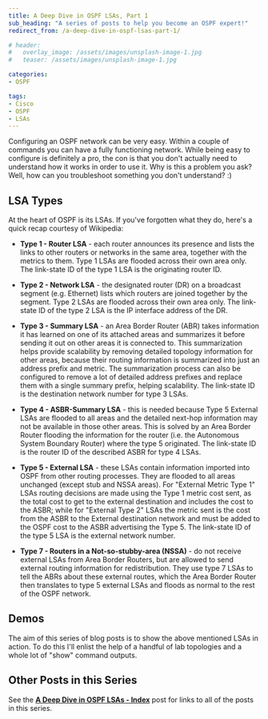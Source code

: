 ```yaml
---
title: A Deep Dive in OSPF LSAs, Part 1
sub_heading: "A series of posts to help you become an OSPF expert!"
redirect_from: /a-deep-dive-in-ospf-lsas-part-1/

# header:
#   overlay_image: /assets/images/unsplash-image-1.jpg
#   teaser: /assets/images/unsplash-image-1.jpg

categories:
- OSPF

tags:
- Cisco
- OSPF
- LSAs
---
```

Configuring an OSPF network can be very easy. Within a couple of commands you can have a fully functioning network. While being easy to configure is definitely a pro, the con is that you don't actually need to understand how it works in order to use it. Why is this a problem you ask? Well, how can you troubleshoot something you don't understand? :)

## LSA Types

At the heart of OSPF is its LSAs. If you've forgotten what they do, here's a quick recap courtesy of Wikipedia:

*   **Type 1 - Router LSA** - each router announces its presence and lists the links to other routers or networks in the same area, together with the metrics to them. Type 1 LSAs are flooded across their own area only. The link-state ID of the type 1 LSA is the originating router ID.

*   **Type 2 - Network LSA** - the designated router (DR) on a broadcast segment (e.g. Ethernet) lists which routers are joined together by the segment. Type 2 LSAs are flooded across their own area only. The link-state ID of the type 2 LSA is the IP interface address of the DR.

*   **Type 3 - Summary LSA** - an Area Border Router (ABR) takes information it has learned on one of its attached areas and summarizes it before sending it out on other areas it is connected to. This summarization helps provide scalability by removing detailed topology information for other areas, because their routing information is summarized into just an address prefix and metric. The summarization process can also be configured to remove a lot of detailed address prefixes and replace them with a single summary prefix, helping scalability. The link-state ID is the destination network number for type 3 LSAs.

*   **Type 4 - ASBR-Summary LSA** - this is needed because Type 5 External LSAs are flooded to all areas and the detailed next-hop information may not be available in those other areas. This is solved by an Area Border Router flooding the information for the router (i.e. the Autonomous System Boundary Router) where the type 5 originated. The link-state ID is the router ID of the described ASBR for type 4 LSAs.

*   **Type 5 - External LSA** - these LSAs contain information imported into OSPF from other routing processes. They are flooded to all areas unchanged (except stub and NSSA areas). For "External Metric Type 1" LSAs routing decisions are made using the Type 1 metric cost sent, as the total cost to get to the external destination and includes the cost to the ASBR; while for "External Type 2" LSAs the metric sent is the cost from the ASBR to the External destination network and must be added to the OSPF cost to the ASBR advertising the Type 5. The link-state ID of the type 5 LSA is the external network number.

*   **Type 7 - Routers in a Not-so-stubby-area (NSSA)** - do not receive external LSAs from Area Border Routers, but are allowed to send external routing information for redistribution. They use type 7 LSAs to tell the ABRs about these external routes, which the Area Border Router then translates to type 5 external LSAs and floods as normal to the rest of the OSPF network.

## Demos

The aim of this series of blog posts is to show the above mentioned LSAs in action. To do this I'll enlist the help of a handful of lab topologies and a whole lot of "show" command outputs.

## Other Posts in this Series

See the [**A Deep Dive in OSPF LSAs - Index**](/a-deep-dive-in-ospf-lsas-index/ "A Deep Dive in OSPF LSAs – Index") post for links to all of the posts in this series.